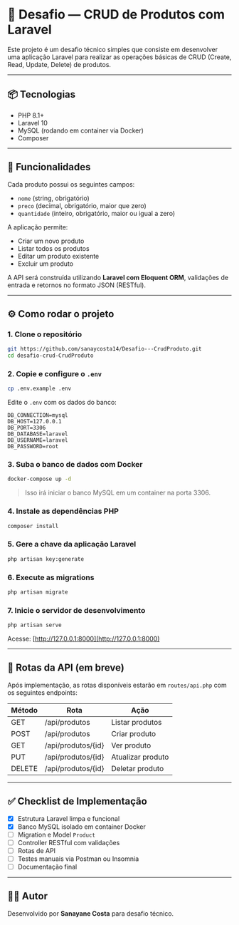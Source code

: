 # 🧪 Desafio — CRUD de Produtos com Laravel

Este projeto é um desafio técnico simples que consiste em desenvolver uma aplicação Laravel para realizar as operações básicas de CRUD (Create, Read, Update, Delete) de produtos.

---

## 📦 Tecnologias

- PHP 8.1+
- Laravel 10
- MySQL (rodando em container via Docker)
- Composer

---

## 🎯 Funcionalidades

Cada produto possui os seguintes campos:

- `nome` (string, obrigatório)
- `preco` (decimal, obrigatório, maior que zero)
- `quantidade` (inteiro, obrigatório, maior ou igual a zero)

A aplicação permite:

- Criar um novo produto
- Listar todos os produtos
- Editar um produto existente
- Excluir um produto

A API será construída utilizando **Laravel com Eloquent ORM**, validações de entrada e retornos no formato JSON (RESTful).

---

## ⚙️ Como rodar o projeto

### 1. Clone o repositório

```bash
git https://github.com/sanaycosta14/Desafio---CrudProduto.git
cd desafio-crud-CrudProduto
```

### 2. Copie e configure o `.env`

```bash
cp .env.example .env
```

Edite o `.env` com os dados do banco:

```
DB_CONNECTION=mysql
DB_HOST=127.0.0.1
DB_PORT=3306
DB_DATABASE=laravel
DB_USERNAME=laravel
DB_PASSWORD=root
```

### 3. Suba o banco de dados com Docker

```bash
docker-compose up -d
```

> Isso irá iniciar o banco MySQL em um container na porta 3306.

### 4. Instale as dependências PHP

```bash
composer install
```

### 5. Gere a chave da aplicação Laravel

```bash
php artisan key:generate
```

### 6. Execute as migrations

```bash
php artisan migrate
```

### 7. Inicie o servidor de desenvolvimento

```bash
php artisan serve
```

Acesse: [http://127.0.0.1:8000](http://127.0.0.1:8000)

---

## 🔀 Rotas da API (em breve)

Após implementação, as rotas disponíveis estarão em `routes/api.php` com os seguintes endpoints:

| Método | Rota              | Ação             |
|--------|-------------------|------------------|
| GET    | /api/produtos     | Listar produtos  |
| POST   | /api/produtos     | Criar produto    |
| GET    | /api/produtos/{id}| Ver produto      |
| PUT    | /api/produtos/{id}| Atualizar produto|
| DELETE | /api/produtos/{id}| Deletar produto  |

---

## ✅ Checklist de Implementação

- [x] Estrutura Laravel limpa e funcional
- [x] Banco MySQL isolado em container Docker
- [ ] Migration e Model `Product`
- [ ] Controller RESTful com validações
- [ ] Rotas de API
- [ ] Testes manuais via Postman ou Insomnia
- [ ] Documentação final

---

## 👨‍💻 Autor

Desenvolvido por **Sanayane Costa** para desafio técnico.